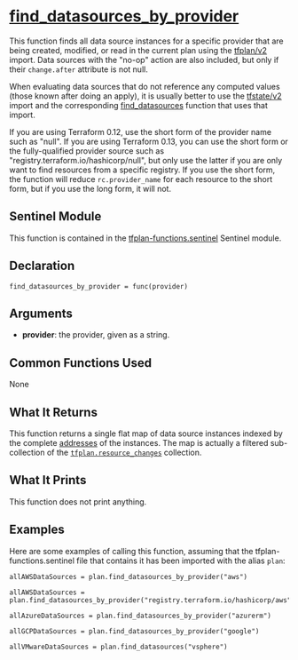 # [find_datasources_by_provider](../tfplan-functions.sentinel#L105)
This function finds all data source instances for a specific provider that are being created, modified, or read in the current plan using the [tfplan/v2](https://www.terraform.io/docs/cloud/sentinel/import/tfplan-v2.html) import. Data sources with the "no-op" action are also included, but only if their `change.after` attribute is not null.

When evaluating data sources that do not reference any computed values (those known after doing an apply), it is usually better to use the [tfstate/v2](https://www.terraform.io/docs/cloud/sentinel/import/tfstate-v2.html) import and the corresponding [find_datasources](../tfstate-functions/find_datasources.md) function that uses that import.

If you are using Terraform 0.12, use the short form of the provider name such as "null". If you are using Terraform 0.13, you can use the short form or the fully-qualified provider source such as "registry.terraform.io/hashicorp/null", but only use the latter if you are only want to find resources from a specific registry. If you use the short form, the function will reduce `rc.provider_name` for each resource to the short form, but if you use the long form, it will not.

## Sentinel Module
This function is contained in the [tfplan-functions.sentinel](../tfplan-functions.sentinel) Sentinel module.

## Declaration
`find_datasources_by_provider = func(provider)`

## Arguments
* **provider**: the provider, given as a string.

## Common Functions Used
None

## What It Returns
This function returns a single flat map of data source instances indexed by the complete [addresses](https://www.terraform.io/docs/internals/resource-addressing.html) of the instances. The map is actually a filtered sub-collection of the [`tfplan.resource_changes`](https://www.terraform.io/docs/cloud/sentinel/import/tfplan-v2.html#the-resource_changes-collection) collection.

## What It Prints
This function does not print anything.

## Examples
Here are some examples of calling this function, assuming that the tfplan-functions.sentinel file that contains it has been imported with the alias `plan`:
```
allAWSDataSources = plan.find_datasources_by_provider("aws")

allAWSDataSources = plan.find_datasources_by_provider("registry.terraform.io/hashicorp/aws")

allAzureDataSources = plan.find_datasources_by_provider("azurerm")

allGCPDataSources = plan.find_datasources_by_provider("google")

allVMwareDataSources = plan.find_datasources("vsphere")
```
